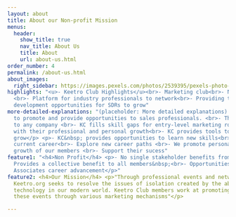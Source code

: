 ```yaml
---
layout: about
title: About our Non-profit Mission
menus:
  header:
    show_title: true
    nav_title: About Us
    title: About
    url: about-us.html
order_number: 4
permalink: /about-us.html
about_images:
  right_sidebar: https://images.pexels.com/photos/2539395/pexels-photo-2539395.jpeg?auto=compress&cs=tinysrgb&dpr=2&w=500
highlights: "<u>- Keetro Club Highlights</u><br>- Marketing club<br>- Non-profit organization
  <br>- Platform for industry professionals to network<br>- Providing tools and&nbsp;career
  development opportunities for SDRs to grow"
more-detailed-explanations: "(placeholder: More detailed explanations) <br>- Formed
  to promote and provide opportunities to sales professionals. <br>- They are crucial
  to any company <br>- KC fills skill gaps for entry-level marketing roles <br>- Help
  with their professional and personal growth<br>- KC provides tools to help professionals
  grow</p> <p>- KC&nbsp; provides opportunities to learn new skills<br>- Advance in
  current career<br>- Explore new career paths <br>- We promote personal and professional
  growth of our members <br>- Support their sucess"
feature1: "<h4>Non Profit</h4> <p>- No single stakeholder benefits from Keetro Club<br>-
  Provides a collective benefit to all members&nbsp;<br>- Opportunities for Growth
  Associates career advancement</p>"
feature2: <h4>Our Mission</h4> <p>"Through professional events and networking opportunities,
  Keetro.org seeks to resolve the issues of isolation created by the abundance of
  technology in our modern world. Keetro Club members work at promoting and propagating
  these events through various marketing mechanisms"</p>

---
```

